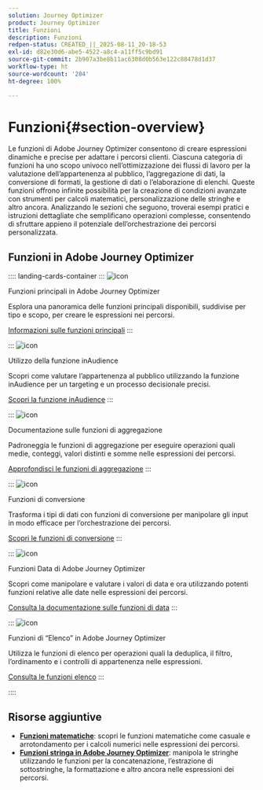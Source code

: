 ```yaml
---
solution: Journey Optimizer
product: Journey Optimizer
title: Funzioni
description: Funzioni
redpen-status: CREATED_||_2025-08-11_20-18-53
exl-id: d82e30d6-abe5-4522-a8c4-a11ff5c9bd91
source-git-commit: 2b907a3be8b11ac6308d0b563e122c88478d1d37
workflow-type: ht
source-wordcount: '284'
ht-degree: 100%

---
```


# Funzioni{#section-overview}

Le funzioni di Adobe Journey Optimizer consentono di creare espressioni dinamiche e precise per adattare i percorsi clienti. Ciascuna categoria di funzioni ha uno scopo univoco nell’ottimizzazione dei flussi di lavoro per la valutazione dell’appartenenza al pubblico, l’aggregazione di dati, la conversione di formati, la gestione di dati o l’elaborazione di elenchi. Queste funzioni offrono infinite possibilità per la creazione di condizioni avanzate con strumenti per calcoli matematici, personalizzazione delle stringhe e altro ancora. Analizzando le sezioni che seguono, troverai esempi pratici e istruzioni dettagliate che semplificano operazioni complesse, consentendo di sfruttare appieno il potenziale dell’orchestrazione dei percorsi personalizzata.

## Funzioni in Adobe Journey Optimizer

:::: landing-cards-container
:::
![icon](https://cdn.experienceleague.adobe.com/icons/code-branch.svg?lang=it)

Funzioni principali in Adobe Journey Optimizer

Esplora una panoramica delle funzioni principali disponibili, suddivise per tipo e scopo, per creare le espressioni nei percorsi.

[Informazioni sulle funzioni principali](../using/building-journeys/expression/functions.md)
:::

:::
![icon](https://cdn.experienceleague.adobe.com/icons/bullseye.svg?lang=it)

Utilizzo della funzione inAudience

Scopri come valutare l’appartenenza al pubblico utilizzando la funzione inAudience per un targeting e un processo decisionale precisi.

[Scopri la funzione inAudience](../using/building-journeys/functions/functioninaudience.md)
:::

:::
![icon](https://cdn.experienceleague.adobe.com/icons/chart-line.svg?lang=it)

Documentazione sulle funzioni di aggregazione

Padroneggia le funzioni di aggregazione per eseguire operazioni quali medie, conteggi, valori distinti e somme nelle espressioni dei percorsi.

[Approfondisci le funzioni di aggregazione](aggregation-landing-page.md)
:::

:::
![icon](https://cdn.experienceleague.adobe.com/icons/exchange-alt.svg?lang=it)

Funzioni di conversione

Trasforma i tipi di dati con funzioni di conversione per manipolare gli input in modo efficace per l’orchestrazione dei percorsi.

[Scopri le funzioni di conversione](conversion-landing-page.md)
:::

:::
![icon](https://cdn.experienceleague.adobe.com/icons/calendar-alt.svg?lang=it)

Funzioni Data di Adobe Journey Optimizer

Scopri come manipolare e valutare i valori di data e ora utilizzando potenti funzioni relative alle date nelle espressioni dei percorsi.

[Consulta la documentazione sulle funzioni di data](date-landing-page.md)
:::

:::
![icon](https://cdn.experienceleague.adobe.com/icons/list-check.svg?lang=it)

Funzioni di “Elenco” in Adobe Journey Optimizer

Utilizza le funzioni di elenco per operazioni quali la deduplica, il filtro, l’ordinamento e i controlli di appartenenza nelle espressioni.

[Consulta le funzioni elenco](list-landing-page.md)
:::

::::


## Risorse aggiuntive

- **[Funzioni matematiche](math-landing-page.md)**: scopri le funzioni matematiche come casuale e arrotondamento per i calcoli numerici nelle espressioni dei percorsi.
- **[Funzioni stringa in Adobe Journey Optimizer](string-landing-page.md)**: manipola le stringhe utilizzando le funzioni per la concatenazione, l’estrazione di sottostringhe, la formattazione e altro ancora nelle espressioni dei percorsi.
